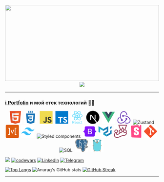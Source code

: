 <div align="center">
  <img src="https://media.giphy.com/media/dWesBcTLavkZuG35MI/giphy.gif" width="100%" height="250"  />
  <img src="https://readme-typing-svg.herokuapp.com?color=blue&lines=Hi,+I`m+Viktor+-+Frontend+developer.">
</div>

---
### <a href='http://viktorchizh.github.io/portfolio/'>ℹ Portfolio</a> и мой стек технологий 👨‍💻
<div align="center"> 
   <img src="https://github.com/devicons/devicon/blob/master/icons/html5/html5-original.svg" title="HTML5" alt="HTML5" width="43" height="43"/>&nbsp;
   <img src="https://github.com/devicons/devicon/blob/master/icons/css3/css3-plain-wordmark.svg"  title="CSS, SCSS, SASS" alt="CSS, SCSS, SASS" width="43" height="43"/>&nbsp;
   <img src="https://github.com/devicons/devicon/blob/master/icons/javascript/javascript-original.svg" title="JavaScript" alt="JavaScript" width="43" height="43"/>&nbsp;
   <img src="https://github.com/devicons/devicon/blob/master/icons/typescript/typescript-plain.svg" title="TypeScript" alt="TypeScript" width="43" height="43"/>&nbsp;
   <img src="https://github.com/devicons/devicon/blob/master/icons/react/react-original-wordmark.svg" title="React" alt="React" width="43" height="43"/>&nbsp;
   <img src="https://github.com/devicons/devicon/blob/master/icons/nextjs/nextjs-plain.svg" title="NextJs" alt="NextJs" width="43" height="43"/>&nbsp;
   <img src="https://github.com/devicons/devicon/blob/master/icons/vuejs/vuejs-original.svg" title="Vue" alt="Vue" width="43" height="43"/>&nbsp;
   <img src="https://github.com/devicons/devicon/blob/master/icons/redux/redux-original.svg" title="Redux, RTK, RTK-query" alt="Redux, RTK, RTK-query" width="43" height="43"/>&nbsp;
   <img src="https://github.com/pmndrs/zustand/blob/main/examples/demo/public/logo192.png" title="Zustand" alt="Zustand" width="43" height="43"/>&nbsp;
   <img src="https://github.com/devicons/devicon/blob/master/icons/mobx/mobx-plain.svg" title="MobX" alt="MobX" width="43" height="43"/>&nbsp;
   <img src="https://github.com/devicons/devicon/blob/master/icons/tailwindcss/tailwindcss-original.svg" title="tailwindcss" alt="tailwindcss" width="43" height="43"/>&nbsp;
   <img src="https://avatars.githubusercontent.com/u/20658825?s=48&v=4" title="Styled components" alt="Styled components" width="43" height="43"/>&nbsp;
   <img src="https://github.com/devicons/devicon/blob/master/icons/bootstrap/bootstrap-original.svg" title="Bootstrap" alt="Bootstrap" width="43" height="43"/>&nbsp;
   <img src="https://github.com/devicons/devicon/blob/master/icons/materialui/materialui-original.svg" title="MaterialUI" alt="MaterialUI" width="43" height="43"/>&nbsp;
   <img src="https://github.com/devicons/devicon/blob/master/icons/jest/jest-plain.svg" title="Jest" alt="Jest" width="43" height="43"/>&nbsp;
   <img src="https://github.com/devicons/devicon/blob/master/icons/storybook/storybook-original.svg" title="Storybook" alt="Storybook" width="43" height="43"/>
   <img src="https://github.com/devicons/devicon/blob/master/icons/git/git-original.svg" title="Git" alt="Git" width="43" height="43"/>&nbsp;
   <img src="https://upload.wikimedia.org/wikipedia/commons/6/6f/Sql_database_shortcut_icon.png" title="SQL" alt="SQL" width="43" height="43"/>&nbsp;
   <img src="https://github.com/devicons/devicon/blob/master/icons/postgresql/postgresql-original.svg" title="PostgreSQL" alt="PostgreSQL" width="43" height="43"/>&nbsp;
   <img src="https://github.com/devicons/devicon/blob/master/icons/go/go-original.svg" title="Go" alt="Go" width="43" height="43"/>&nbsp;
</div>
<!-- 🎯 Моя цель: стать Full-stack developer </br>-->
<!-- 🌐 Командные проекты:</br>
&nbsp;&nbsp;&nbsp;&nbsp;🌍 Relocate (private) https://github.com/relotech </br>
&nbsp;&nbsp;&nbsp;&nbsp;🎡 Nyan-Dash (private) https://github.com/Nyan-Dash </br>
&nbsp;&nbsp;&nbsp;&nbsp;🎴 Inctagram https://github.com/somegram-frontend </br>
&nbsp;&nbsp;&nbsp;&nbsp;🃏 FlashCards https://github.com/Arenelin/-flash-cards- </br>
&nbsp;&nbsp;&nbsp;&nbsp;🍷 AddWine (private) https://github.com/add-wine</br>
&nbsp;&nbsp;&nbsp;&nbsp;🏡 Grand-Real-Estate (private) https://github.com/Grand-Real-Estate </br> -->

![](https://komarev.com/ghpvc/?username=ViktorChizh&style=for-the-badge)&nbsp;[![codewars](https://www.codewars.com/users/ViktorChizh/badges/large)](https://www.codewars.com/users/ViktorChizh)&nbsp;<a href="https://www.linkedin.com/in/ViktorChizh"><img src="https://custom-icon-badges.demolab.com/badge/LinkedIn-0A66C2?logo=linkedin-white&logoColor=fff&style=plastic" style="width:122px; height:40px;" alt="LinkedIn"/></a>&nbsp;<a href="https://t.me/ViktorChizh"><img src="https://img.shields.io/badge/Telegram-blue?style=plastic&logo=telegram&logoColor=white" style="width:122px; height:40px;" alt="Telegram"/></a>


[![Top Langs](https://github-readme-stats.vercel.app/api/top-langs/?username=ViktorChizh&langs_count=8&border_radius=10&show_owner=true&layout=compact&size_weight=1&card_width=300&theme=github_dark_dimmed)](https://github.com/anuraghazra/github-readme-stats)&nbsp;![Anurag's GitHub stats](https://github-readme-stats.vercel.app/api?username=ViktorChizh&theme=github_dark_dimmed&border_radius=10&show_icons=true&hide_rank=true&line_height=24)&nbsp;[![GitHub Streak](https://streak-stats.demolab.com?user=ViktorChizh&theme=github_dark_dimmed&border_radius=10&mode=weekly&card_height=190&card_width=215&hide_longest_streak=true)](https://git.io/streak-stats)

<!-- ℹ️ 🎯🛠️📲💫👨‍💻🌍 🖥️++💻 micro small-->
<!-- <img src="https://upload.wikimedia.org/wikipedia/commons/thumb/9/9a/Visual_Studio_Code_1.50_icon.svg/120px-Visual_Studio_Code_1.50_icon.svg.png" title="VScode" alt="VScode" width="43" height="43"/>&nbsp; -->
<!-- <img src="https://github.com/devicons/devicon/blob/master/icons/webstorm/webstorm-original.svg" title="WebStorm" alt="WebStorm" width="43" height="43"/>&nbsp; -->
<!-- <img src="https://github.com/devicons/devicon/blob/master/icons/sass/sass-original.svg" title="SASS" alt="SASS" width="43" height="43"/>&nbsp;-->

<!--  <img src="https://github.com/devicons/devicon/blob/master/icons/python/python-original.svg" title="Python" alt="Python" width="43" height="43"/>&nbsp;-->
<!--  <img src="https://avatars.githubusercontent.com/u/27804?s=48&v=4" title="Django" alt="Django" width="43" height="43"/>&nbsp;-->
<!--  <img src="https://upload.wikimedia.org/wikipedia/commons/thumb/c/c2/GitHub_Invertocat_Logo.svg/500px-GitHub_Invertocat_Logo.svg.png" title="GitHub" alt="GitHub" width="43" height="43"/> -->
<!--   <img src="https://redux-saga.js.org//img/Redux-Saga-Logo-Portrait.png" title="Redux-Saga" alt="Redux-Saga" width="43" height="43"/>&nbsp;-->
<!--   <img src="https://github.com/devicons/devicon/blob/master/icons/postman/postman-original.svg" title="Postman" alt="Postman" width="43" height="43"/>&nbsp;-->
---

